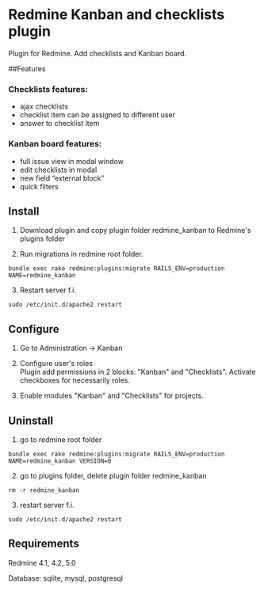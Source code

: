 # Redmine Kanban and checklists plugin

Plugin for Redmine. Add checklists and Kanban board.

##Features

### Checklists features:
* ajax checklists
* checklist item can be assigned to different user
* answer to checklist item

### Kanban board features:
* full issue view in modal window
* edit checklists in modal
* new field “external block”
* quick filters



## Install

1. Download plugin and copy plugin folder redmine_kanban to Redmine's plugins folder

2. Run migrations in redmine root folder.

`bundle exec rake redmine:plugins:migrate RAILS_ENV=production NAME=redmine_kanban`

3. Restart server f.i.

`sudo /etc/init.d/apache2 restart`

## Configure
1. Go to Administration -> Kanban

2. Configure user's roles  
   Plugin add permissions in 2 blocks: "Kanban" and "Checklists". Activate checkboxes for necessarily roles.
   
3. Enable modules "Kanban" and "Checklists" for projects.

## Uninstall

1. go to redmine root folder

`bundle exec rake redmine:plugins:migrate RAILS_ENV=production NAME=redmine_kanban VERSION=0`

2. go to plugins folder, delete plugin folder redmine_kanban

`rm -r redmine_kanban`

3. restart server f.i.

`sudo /etc/init.d/apache2 restart`


## Requirements
Redmine 4.1, 4.2, 5.0

Database: sqlite, mysql, postgresql 